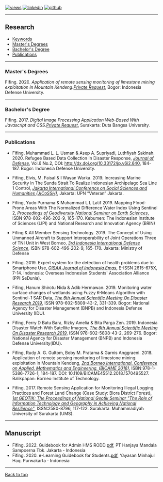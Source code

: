 [![views](https://hits.seeyoufarm.com/api/count/incr/badge.svg?url=https%3A%2F%2Fgithub.com%2Fhoward-haowen%2Fhoward-haowen.github.io&count_bg=%2367E805&title_bg=%23555555&icon=grav.svg&icon_color=%2367E805&title=Visitors&edge_flat=false)](https://hits.seeyoufarm.com) [![linkedin](https://img.shields.io/badge/View-My_LinkedIn-0A66C2?style=flat&logo=linkedin&logoColor=white)](https://www.linkedin.com/in/fifing/) [![github](https://img.shields.io/badge/View_My_GitHub-181717?style=flat-square&logo=github&logoColor=white)](https://github.com/fifing3/) 

---
## Research

- [Keywords](#keywords)
- [Master's Degrees](#phd-dissertation)
- [Bachelor's Degree](#ma-thesis)
- [Publications](#publications)

---
### Master's Degrees
Fifing. 2020. *Application of remote sensing monitoring of limestone mining exploitation in Mountain Kendeng*.[*Private Request*](), Bogor: Indonesia Defense University. 

---
### Bachelor's Degree
Fifing. 2017. *Digital Image Processing Application Web-Based With Javascript and CSS*.[*Private Request*](), Surakarta: Duta Bangsa University.

---
### Publications
- Fifing, Muhammad L. L. Usman & Asep A. Supriyadi, Luthfiyah Sakinah. 2020. Refugee Based Data Collection In Disaster Response, [*Journal of Defense*](https://jurnal.idu.ac.id/index.php/DefenseJournal/article/view/640/lulupdf), Vol.6 No.2, DOI: http://dx.doi.org/10.33172/jp.v6i2.640, 184-187. Bogor: Indonesia Defense University.

- Fifing, Elvis, M. Faisal & I Wayan Warka. 2019. Increasing Marine Security In The Sunda Strait To Realize Indonesian Archipelago Sea Line 1 Control, [*Jakarta International Conference on Social Sciences and Humanities (JICoSSH)*](https://fifing3.github.io/pdf/JICoSSH.pdf), Jakarta: UPN “Veteran” Jakarta.

- Fifing, Yudo Purnama & Muhammad L L Latif 2019. Mapping Flood-Prone Areas With The Normalized Difference Water Index Using Sentinel 2, [*Proceedings of Geodiversity National Seminar on Earth Sciences*](https://penerbit.brin.go.id/press/catalog/view/353/284/2003-1), ISBN 978-602-496-202-9, 165-170. Kebumen: The Indonesian Institute of Sciences (LIPI) and National Research and Innovation Agency (BRIN)

- Fifing & All Member Sensing Technology. 2019. The Concept of Using Unmanned Aircraft to Support Interoperability of Joint Operations Three of TNI Unit in West Borneo, [*3rd Indonesia International Defense Science*](http://www.iidss.org/proceeding/), ISBN 978-602-496-202-9, 165-170. Jakarta: Ministry of Defense

- Fifing. 2019. Expert system for the detection of health problems due to Smartphone Use, [*OISAA Journal of Indonesia Emas*](https://ejournal.ppi.id/index.php/oisaa/article/view/36), E-ISSN 2615-675X, 7-14. Indonesia: Overseas Indonesian Students' Association Alliance (PPI SeDunia).

- Fifing, Hanum Shirotu Nida & Adib Hermawan. 2019. Monitoring water surface changes of wetlands using Fuzzy K-Means Algorithm with Sentinel-1 SAR Data, [*The 6th Annual Scientific Meeting On Disaster Research 2019*](https://fifing3.github.io/pdf/icdm1.pdf), ISSN 978-602-5808-43-2, 331-339. Bogor: National Agency for Disaster Management (BNPB) and Indonesia Defense University (IDU).

- Fifing, Ferry D Batu Bara, Rizky Amelia & Bita Parga Zen. 2019. Indonesia Disaster Watch With Satellite Imagery, [*The 6th Annual Scientific Meeting On Disaster Research 2019*](https://www.researchgate.net/publication/337705890_Utilization_of_Social_Media_in_Flood_Disaster_Preparedness_by_the_Disaster_Alert_Village_in_Semarang_City), ISSN 978-602-5808-43-2, 269-276. Bogor: National Agency for Disaster Management (BNPB) and Indonesia Defense University(IDU).

- Fifing, Rudy A. G. Gultom, Boby M. Pratama & Garnis Anggraeni. 2018. Application of remote sensing monitoring of limestone mining exploitation in Mountain Kendeng, [*2nd Borneo International. Conference on Applied. Mathematics and Engineering. (BICAME 2018)*](https://ieeexplore.ieee.org/document/9084608), ISBN:978-1-5386-7726-1, 184-187. DOI: 10.1109/BICAME45512.2018.1570495527. Balikpapan: Borneo Institute of Technology.

- Fifing. 2017. Remote Sensing Application for Monitoring Illegal Logging Practices and Forest Land Change (Case Study: Blora District Forest), [*1st GEOTIK: The Proceedings of National Geotik Seminar "The Role of Information Technology and Geography in Achieving National Resilience"*](https://publikasiilmiah.ums.ac.id/bitstream/handle/11617/9090/geotik2017_15.pdf?sequence=1&isAllowed=y),  ISSN:2580-8796, 117-122. Surakarta: Muhammadiyah University of Surakarta (UMS).

---
## Manuscript
- Fifing. 2022. Guidebook for Admin HMS RODD.[pdf](https://fifing3.github.io/pdf/Guide-Book-HMS-RODD.pdf), PT Hanjaya Mandala Sampoerna Tbk. Jakarta - Indonesia
- Fifing. 2020. e-Learning Guidebook for Students.[pdf](https://fifing3.github.io/pdf/e-learning-for-student.pdf), Yayasan Minhajul Haq. Purwakarta - Indonesia


---
[Back to top](#)
<!-- p style="font-size:11px">Page template forked from <a href="https://github.com/evanca/quick-portfolio">evanca</a></p> -->
<!-- Remove above link if you don't want to attibute -->
